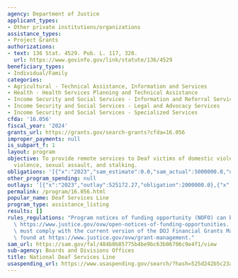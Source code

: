 ```yaml
---
agency: Department of Justice
applicant_types:
- Other private institutions/organizations
assistance_types:
- Project Grants
authorizations:
- text: 136 Stat. 4529. Pub. L. 117, 328.
  url: https://www.govinfo.gov/link/statute/136/4529
beneficiary_types:
- Individual/Family
categories:
- Agricultural - Technical Assistance, Information and Services
- Health - Health Services Planning and Technical Assistance
- Income Security and Social Services - Information and Referral Services
- Income Security and Social Services - Legal and Advocacy Services
- Income Security and Social Services - Specialized Services
cfda: '16.056'
fiscal_year: '2024'
grants_url: https://grants.gov/search-grants?cfda=16.056
improper_payments: null
is_subpart_f: 1
layout: program
objective: To provide remote services to Deaf victims of domestic violence, dating
  violence, sexual assault, and stalking.
obligations: '[{"x":"2023","sam_estimate":0.0,"sam_actual":5000000.0,"usa_spending_actual":2000000.0},{"x":"2024","sam_estimate":0.0,"sam_actual":3000000.0,"usa_spending_actual":0.0},{"x":"2025","sam_estimate":0.0,"sam_actual":2000000.0,"usa_spending_actual":0.0}]'
other_program_spending: null
outlays: '[{"x":"2023","outlay":525172.27,"obligation":2000000.0},{"x":"2024","outlay":0.0,"obligation":0.0},{"x":"2025","outlay":0.0,"obligation":0.0}]'
permalink: /program/16.056.html
popular_name: Deaf Services Line
program_type: assistance_listing
results: []
rules_regulations: "Program notices of funding opportunity (NOFO) can be found at\
  \ https://www.justice.gov/ovw/open-notices-of-funding-opportunities. \n\nRecipients\
  \ must comply with the current version of the DOJ Financial Grants Management Guide\
  \ found at https://www.justice.gov/ovw/grant-management."
sam_url: https://sam.gov/fal/484b0b85775b4be9bc63b06706c9e4f1/view
sub-agency: Boards and Divisions Offices
title: National Deaf Services Line
usaspending_url: https://www.usaspending.gov/search/?hash=525d242b5c23a0c2face86615c1f93d2
---
```

